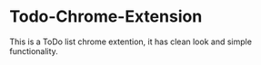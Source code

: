 # Todo-Chrome-Extension
This is a ToDo list chrome extention, it has clean look and simple functionality. 
